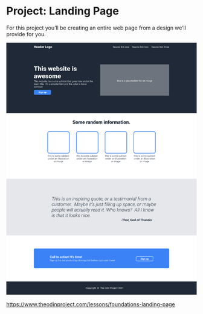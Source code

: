 # Project: Landing Page

For this project you’ll be creating an entire web page from a design we’ll provide for you. 

![outcome](./desired-outcome.png)

https://www.theodinproject.com/lessons/foundations-landing-page